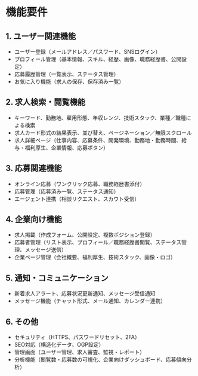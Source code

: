 # 機能要件

## 1. ユーザー関連機能
- ユーザー登録（メールアドレス／パスワード、SNSログイン）
- プロフィール管理（基本情報、スキル、経歴、画像、職務経歴書、公開設定）
- 応募履歴管理（一覧表示、ステータス管理）
- お気に入り機能（求人の保存、保存済み一覧）

## 2. 求人検索・閲覧機能
- キーワード、勤務地、雇用形態、年収レンジ、技術スタック、業種／職種による検索
- 求人カード形式の結果表示、並び替え、ページネーション／無限スクロール
- 求人詳細ページ（仕事内容、応募条件、開発環境、勤務地・勤務時間、給与・福利厚生、企業情報、応募ボタン）

## 3. 応募関連機能
- オンライン応募（ワンクリック応募、職務経歴書添付）
- 応募管理（応募済み一覧、ステータス通知）
- エージェント連携（相談リクエスト、スカウト受信）

## 4. 企業向け機能
- 求人掲載（作成フォーム、公開設定、複数ポジション登録）
- 応募者管理（リスト表示、プロフィール／職務経歴書閲覧、ステータス管理、メッセージ送信）
- 企業ページ管理（会社概要、福利厚生、技術スタック、画像・ロゴ）

## 5. 通知・コミュニケーション
- 新着求人アラート、応募状況更新通知、メッセージ受信通知
- メッセージ機能（チャット形式、メール通知、カレンダー連携）

## 6. その他
- セキュリティ（HTTPS、パスワードリセット、2FA）
- SEO対応（構造化データ、OGP設定）
- 管理画面（ユーザー管理、求人審査、監視・レポート）
- 分析機能（閲覧数・応募数の可視化、企業向けダッシュボード、応募傾向分析）
